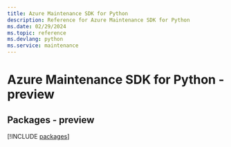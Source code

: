 ```yaml
---
title: Azure Maintenance SDK for Python
description: Reference for Azure Maintenance SDK for Python
ms.date: 02/29/2024
ms.topic: reference
ms.devlang: python
ms.service: maintenance
---
```

# Azure Maintenance SDK for Python - preview
## Packages - preview
[!INCLUDE [packages](maintenance-index.md)]